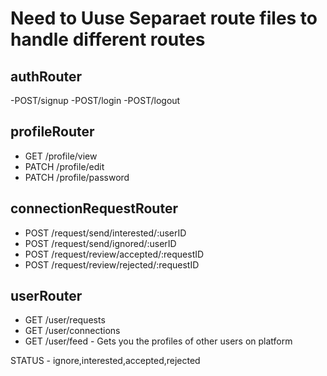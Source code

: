 <!-- DEV TINDER API's LIST -->

# Need to Uuse Separaet route files to handle different routes

## authRouter

-POST/signup
-POST/login
-POST/logout


## profileRouter

- GET /profile/view
- PATCH /profile/edit
- PATCH /profile/password



## connectionRequestRouter

- POST /request/send/interested/:userID
- POST /request/send/ignored/:userID
- POST /request/review/accepted/:requestID
- POST /request/review/rejected/:requestID


## userRouter

- GET /user/requests
- GET /user/connections
- GET /user/feed - Gets you the profiles of other users on platform

STATUS - ignore,interested,accepted,rejected